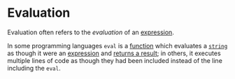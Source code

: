 # Evaluation

Evaluation often refers to the _evaluation_ of an [expression][concept-expressions].

In some programming languages `eval` is a [function][concept-functions] which evaluates a [`string`][type-string] as though it were an [expression][concept-expressions] and [returns a result][concept-return-values]; in others, it executes multiple lines of code as though they had been included instead of the line including the `eval`.

[concept-expressions]: ./expressions.md
[concept-functions]: ./functions.md
[concept-return-values]: ./return_values.md
[type-string]: ../types/string.md
